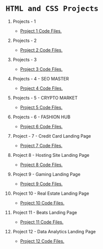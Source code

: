# `HTML and CSS Projects`

1. Projects - 1

    - [Project 1 Code Files.](https://github.com/yashoda11/FullStackJavaScript-2.0/tree/main/FSJS2%20-%20Assignments/HTML%20and%20CSS%20Projects%20Assignment/PROJECT%20-%201)
    
2. Projects - 2

    - [Project 2 Code Files.](https://github.com/yashoda11/FullStackJavaScript-2.0/tree/main/FSJS2%20-%20Assignments/HTML%20and%20CSS%20Projects%20Assignment/PROJECT%20-%202)
    
3. Projects - 3

    - [Project 3 Code Files.](https://github.com/yashoda11/FullStackJavaScript-2.0/tree/main/FSJS2%20-%20Assignments/HTML%20and%20CSS%20Projects%20Assignment/PROJECT%20-%203)
    
4. Projects - 4 - SEO MASTER

    - [Project 4 Code Files.](https://github.com/yashoda11/FullStackJavaScript-2.0/tree/main/FSJS2%20-%20Assignments/HTML%20and%20CSS%20Projects%20Assignment/Project%204%20-%20SEO%20Master)
    
5. Projects - 5 - CRYPTO MARKET

    - [Project 5 Code Files.](https://github.com/yashoda11/FullStackJavaScript-2.0/tree/main/FSJS2%20-%20Assignments/HTML%20and%20CSS%20Projects%20Assignment/Project%205%20-%20Crypto%20Market)
    
6. Projects - 6 - FASHION HUB

    - [Project 6 Code Files.](https://github.com/yashoda11/FullStackJavaScript-2.0/tree/main/FSJS2%20-%20Assignments/HTML%20and%20CSS%20Projects%20Assignment/Project%206%20-%20Fashion%20Hub)
    
 7. Project - 7 - Credit Card Landing Page
 
    - [Project 7 Code Files.](https://github.com/yashoda11/FullStackJavaScript-2.0/tree/main/FSJS2%20-%20Assignments/HTML%20and%20CSS%20Projects%20Assignment/Project%207%20-%20Credit%20Card%20Landing%20Page)
    
 8. Project 8 - Hosting Site Landing Page
 
    - [Project 8 Code Files.](https://github.com/yashoda11/FullStackJavaScript-2.0/tree/main/FSJS2%20-%20Assignments/HTML%20and%20CSS%20Projects%20Assignment/Project%208%20-%20Hosting%20Site%20Landing%20Page)
    
 9. Project 9 - Gaming Landing Page
 
    - [Project 9 Code Files.](https://github.com/yashoda11/FullStackJavaScript-2.0/tree/main/FSJS2%20-%20Assignments/HTML%20and%20CSS%20Projects%20Assignment/Project%209%20-%20Gaming%20Landing%20Page)
    
10. Project 10 - Real Estate Landing Page

    - [Project 10 Code Files.](https://github.com/yashoda11/FullStackJavaScript-2.0/tree/main/FSJS2%20-%20Assignments/HTML%20and%20CSS%20Projects%20Assignment/Project%2010%20-%20Real%20Estate%20Landing%20Page)

11. Project 11 - Beats Landing Page

    - [Project 11 Code Files.](https://github.com/yashoda11/FullStackJavaScript-2.0/tree/main/FSJS2%20-%20Assignments/HTML%20and%20CSS%20Projects%20Assignment/Project%2011%20-%20Beats%20Landing%20Page)

12. Project 12 - Data Analytics Landing Page

    - [Project 12 Code Files.](https://github.com/yashoda11/FullStackJavaScript-2.0/tree/main/FSJS2%20-%20Assignments/HTML%20and%20CSS%20Projects%20Assignment/Project%2012%20-%20Data%20Analytics%20Landing%20Page)





